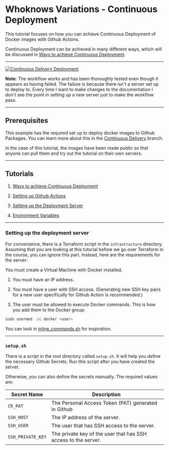 # Whoknows Variations - Continuous Deployment

This tutorial focuses on how you can achieve Continuous Deployment of Docker images with Github Actions. 

Continuous Deployment can be achieved in many different ways, which will be discussed in [Ways to achieve Continuous Deployment](./tutorials/01._Ways_to_Achieve_Continuous_Deployment.md).

---

[![Continuous Delivery Deployment](https://github.com/who-knows-inc/whoknows_variations/actions/workflows/continuous_delivery_deployment.yaml/badge.svg?branch=continuous_deployment)](https://github.com/who-knows-inc/whoknows_variations/actions/workflows/continuous_delivery_deployment.yaml)

**Note**: The workflow works and has been thoroughly tested even though it appears as having failed. The failure is because there isn't a server set up to deploy to. Every time I want to make changes to the documentation I don't see the point in setting up a new server just to make the workflow pass.

---

## Prerequisites

This example has the required set up to deploy docker images to Github Packages. You can learn more about this in the [Continuous Delivery](https://github.com/who-knows-inc/whoknows_variations/tree/continuous_delivery) branch. 

In the case of this tutorial, the images have been made public so that anyone can pull them and try out the tutorial on their own servers.

---

## Tutorials

1. [Ways to achieve Continuous Deployment](./tutorials/01._Ways_to_Achieve_Continuous_Deployment.md)

2. [Setting up Github Actions](./tutorials/02._Continuous_Delivery.md)

3. [Setting up the Deployment Server](./tutorials/03._The_Continuous_Deployment_Workflow.md)

4. [Environment Variables](./tutorials/04._Environment_Variables.md)


---

### Setting up the deployment server

For convenience, there is a Terraform script in the `infrastructure` directory. Assuming that you are looking at this tutorial before we go over Terraform in the course, you can ignore this part. Instead, here are the requirements for the server:

You must create a Virtual Machine with Docker installed.

1. You must have an IP address.

2. You must have a user with SSH access. (Generating new SSH key pairs for a new user specifically for Github Action is recommended.)

2. The user must be allowed to execute Docker commands. This is how you add them to the Docker group:

```bash
sudo usermod -aG docker <user>
```

You can look in [inline_commands.sh](./infrastructure/inline_commands.sh) for inspiration. 

---

### `setup.sh`

There is a script in the root directory called `setup.sh`. It will help you define the necessary Github Secrets. Run this script after you have created the server. 

Otherwise, you can also define the secrets manually. The required values are:


| Secret Name | Description |
| ----------- | ----------- |
| `CR_PAT` | The Personal Access Token (PAT) generated in Github |
| `SSH_HOST` | The IP address of the server. |
| `SSH_USER` | The user that has SSH access to the server. |
| `SSH_PRIVATE_KEY` | The private key of the user that has SSH access to the server. |



